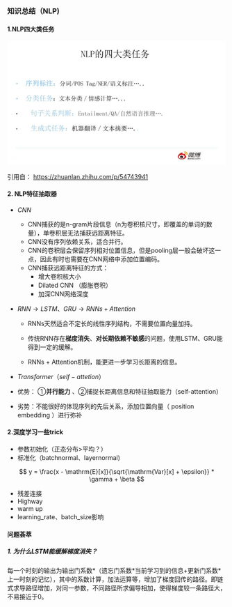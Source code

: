 ### 知识总结（NLP)

#### 1.NLP四大类任务

<img src="../img/v2-ec6f99a704502efe7cb38febb4f8b5d9_hd.jpg" alt="v2-ec6f99a704502efe7cb38febb4f8b5d9_hd" style="zoom:80%;" />

引用自： https://zhuanlan.zhihu.com/p/54743941 

#### 2. NLP特征抽取器

- $CNN$
  - CNN捕获的是n-gram片段信息（n为卷积核尺寸，即覆盖的单词的数量），单卷积层无法捕获远距离特征。
  - CNN没有序列依赖关系，适合并行。
  - CNN的卷积层会保留序列相对位置信息，但是pooling层一般会破坏这一点，因此有时也需要在CNN网络中添加位置编码。
  - CNN捕获远距离特征的方式：
    - 增大卷积核大小
    - Dilated CNN （膨胀卷积）
    - 加深CNN网络深度



- $RNN \to LSTM、GRU \to RNNs+Attention$

  - RNNs天然适合不定长的线性序列结构，不需要位置向量加持。
  - 传统RNN存在**梯度消失**、**对长期依赖不敏感**的问题，使用LSTM、GRU能得到一定的缓解。

  - RNNs  + Attention机制，能更进一步学习长距离的信息。




-  $Transformer （self-attetion）$

  - 优势： ①**并行能力** 、②捕捉长距离信息和特征抽取能力（self-attention）
  - 劣势：不能很好的体现序列的先后关系，添加位置向量（ position embedding ）进行弥补



#### 2.深度学习一些trick

- 参数初始化（正态分布>平均？）
- 标准化（batchnormal、layernormal)


$$
y = \frac{x - \mathrm{E}[x]}{\sqrt{\mathrm{Var}[x] + \epsilon}} * \gamma + \beta
$$


- 残差连接
- Highway
- warm up
- learning_rate、batch_size影响



#### 问题荟萃

##### 1. 为什么LSTM能缓解梯度消失？

每一个时刻的输出为输出门系数\*（遗忘门系数\*当前学习到的信息+更新门系数\*上一时刻的记忆），其中的系数计算，加法运算等，增加了梯度回传的路径。即链式求导路径增加，对同一参数，不同路径所求偏导相加，使得梯度较一条路径大，不易接近于0。